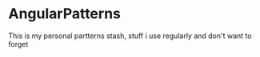 # AngularPatterns
This is my personal partterns stash, stuff i use regularly and don't want to forget
